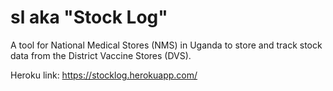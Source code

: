 # sl aka "Stock Log"

A tool for National Medical Stores (NMS) in Uganda to store and track stock data from the District Vaccine Stores (DVS).

Heroku link: https://stocklog.herokuapp.com/
